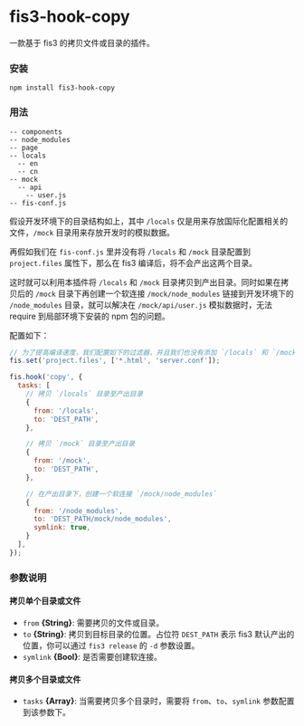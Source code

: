 fis3-hook-copy
==============

一款基于 fis3 的拷贝文件或目录的插件。


### 安装
```
npm install fis3-hook-copy
```


### 用法
```
-- components
-- node_modules
-- page
-- locals
  -- en
  -- cn
-- mock
  -- api
    -- user.js
-- fis-conf.js
```

假设开发环境下的目录结构如上，其中 `/locals` 仅是用来存放国际化配置相关的文件，`/mock` 目录用来存放开发时的模拟数据。

再假如我们在 `fis-conf.js` 里并没有将 `/locals` 和 `/mock` 目录配置到 `project.files` 属性下，那么在 fis3 编译后，将不会产出这两个目录。

这时就可以利用本插件将 `/locals` 和 `/mock` 目录拷贝到产出目录。同时如果在拷贝后的 `/mock` 目录下再创建一个软连接 `/mock/node_modules` 链接到开发环境下的 `/node_modules` 目录，就可以解决在 `/mock/api/user.js` 模拟数据时，无法 require 到局部环境下安装的 npm 包的问题。

配置如下：

```javascript
// 为了提高编译速度，我们配置如下的过滤器，并且我们也没有添加 `/locals` 和 `/mock`
fis.set('project.files', ['*.html', 'server.conf']);

fis.hook('copy', {
  tasks: [
    // 拷贝 `/locals` 目录至产出目录
    {
      from: '/locals',
      to: 'DEST_PATH',
    },

    // 拷贝 `/mock` 目录至产出目录
    {
      from: '/mock',
      to: 'DEST_PATH',
    },

    // 在产出目录下，创建一个软连接 `/mock/node_modules`
    {
      from: '/node_modules',
      to: 'DEST_PATH/mock/node_modules',
      symlink: true,
    }
  ],
});
```


### 参数说明
#### 拷贝单个目录或文件
- `from` **{String}**: 需要拷贝的文件或目录。
- `to` **{String}**: 拷贝到目标目录的位置。占位符 `DEST_PATH` 表示 fis3 默认产出的位置，你可以通过 `fis3 release` 的 `-d` 参数设置。
- `symlink` **{Bool}**: 是否需要创建软连接。

#### 拷贝多个目录或文件
- `tasks` **{Array}**: 当需要拷贝多个目录时，需要将 `from`、`to`、`symlink` 参数配置到该参数下。
